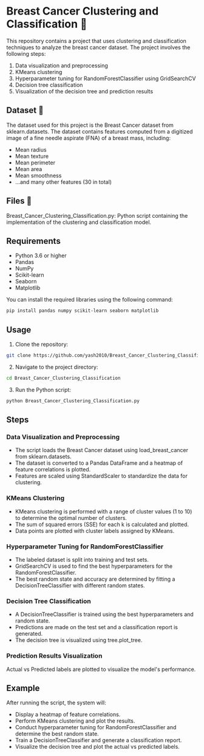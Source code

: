 # Breast Cancer Clustering and Classification 🦠
This repository contains a project that uses clustering and classification techniques to analyze the breast cancer dataset. The project involves the following steps:

1. Data visualization and preprocessing
2. KMeans clustering
3. Hyperparameter tuning for RandomForestClassifier using GridSearchCV
4. Decision tree classification
5. Visualization of the decision tree and prediction results

## Dataset 📃
The dataset used for this project is the Breast Cancer dataset from sklearn.datasets. The dataset contains features computed from a digitized image of a fine needle aspirate (FNA) of a breast mass, including:

+ Mean radius
+ Mean texture
+ Mean perimeter
+ Mean area
+ Mean smoothness
+ ...and many other features (30 in total)

## Files 📁
Breast_Cancer_Clustering_Classification.py: Python script containing the implementation of the clustering and classification model.

## Requirements
+ Python 3.6 or higher
+ Pandas
+ NumPy
+ Scikit-learn
+ Seaborn
+ Matplotlib

You can install the required libraries using the following command:

```sh
pip install pandas numpy scikit-learn seaborn matplotlib
```

## Usage
1. Clone the repository:
```sh
git clone https://github.com/yash2010/Breast_Cancer_Clustering_Classification.git
```
2. Navigate to the project directory:
```sh
cd Breast_Cancer_Clustering_Classification
```
3. Run the Python script:
```sh
python Breast_Cancer_Clustering_Classification.py
```
## Steps

### Data Visualization and Preprocessing
+ The script loads the Breast Cancer dataset using load_breast_cancer from sklearn.datasets.
+ The dataset is converted to a Pandas DataFrame and a heatmap of feature correlations is plotted.
+ Features are scaled using StandardScaler to standardize the data for clustering.

### KMeans Clustering
+ KMeans clustering is performed with a range of cluster values (1 to 10) to determine the optimal number of clusters.
+ The sum of squared errors (SSE) for each k is calculated and plotted.
+ Data points are plotted with cluster labels assigned by KMeans.
### Hyperparameter Tuning for RandomForestClassifier
+ The labeled dataset is split into training and test sets.
+ GridSearchCV is used to find the best hyperparameters for the RandomForestClassifier.
+ The best random state and accuracy are determined by fitting a DecisionTreeClassifier with different random states.
### Decision Tree Classification
+ A DecisionTreeClassifier is trained using the best hyperparameters and random state.
+ Predictions are made on the test set and a classification report is generated.
+ The decision tree is visualized using tree.plot_tree.
### Prediction Results Visualization
Actual vs Predicted labels are plotted to visualize the model's performance.

## Example
After running the script, the system will:
  + Display a heatmap of feature correlations.
  + Perform KMeans clustering and plot the results.
  + Conduct hyperparameter tuning for RandomForestClassifier and determine the best random state.
  + Train a DecisionTreeClassifier and generate a classification report.
  + Visualize the decision tree and plot the actual vs predicted labels.

